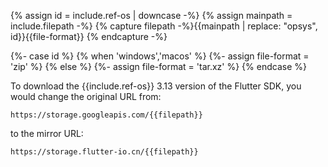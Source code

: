 
{% assign id = include.ref-os | downcase -%}
{% assign mainpath = include.filepath -%}
{% capture filepath -%}{{mainpath | replace: "opsys", id}}{{file-format}} {% endcapture -%}

{%- case id %}
{% when 'windows','macos' %}
{%- assign file-format = 'zip' %}
{% else %}
{%- assign file-format = 'tar.xz' %}
{% endcase %}

<div id="{{id}}-dl" class="tab-pane
  {%- if id == 'windows' %} active {% endif %}"
  role="tabpanel" aria-labelledby="{{id}}-dl-tab" markdown="1">

To download the {{include.ref-os}} 3.13 version of the Flutter SDK,
you would change the original URL from:

```terminal
https://storage.googleapis.com/{{filepath}}
```

to the mirror URL:

```terminal
https://storage.flutter-io.cn/{{filepath}}
```

</div>

